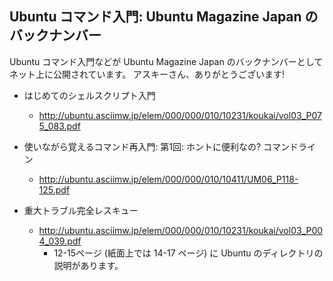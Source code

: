 ## Ubuntu コマンド入門: Ubuntu Magazine Japan のバックナンバー

Ubuntu コマンド入門などが Ubuntu Magazine Japan のバックナンバーとしてネット上に公開されています。
アスキーさん、ありがとうございます!


* はじめてのシェルスクリプト入門
  * http://ubuntu.asciimw.jp/elem/000/000/010/10231/koukai/vol03_P075_083.pdf


* 使いながら覚えるコマンド再入門: 第1回: ホントに便利なの? コマンドライン
  * http://ubuntu.asciimw.jp/elem/000/000/010/10411/UM06_P118-125.pdf


* 重大トラブル完全レスキュー
  * http://ubuntu.asciimw.jp/elem/000/000/010/10231/koukai/vol03_P004_039.pdf
    * 12-15ページ (紙面上では 14-17 ページ) に Ubuntu のディレクトリの説明があります。
